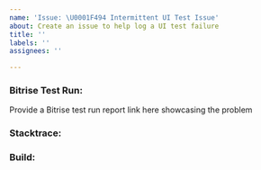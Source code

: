 ```yaml
---
name: 'Issue: \U0001F494 Intermittent UI Test Issue'
about: Create an issue to help log a UI test failure
title: ''
labels: ''
assignees: ''

---
```


### Bitrise Test Run:
Provide a Bitrise test run report link here showcasing the problem
### Stacktrace:
### Build:
